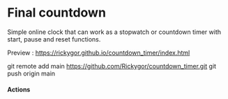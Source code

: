 # Final countdown


Simple online clock that can work as a stopwatch or countdown timer with start, pause and reset functions. 


Preview : https://rickygor.github.io/countdown_timer/index.html

git remote add main https://github.com/Rickygor/countdown_timer.git
git push origin main

#### Actions
